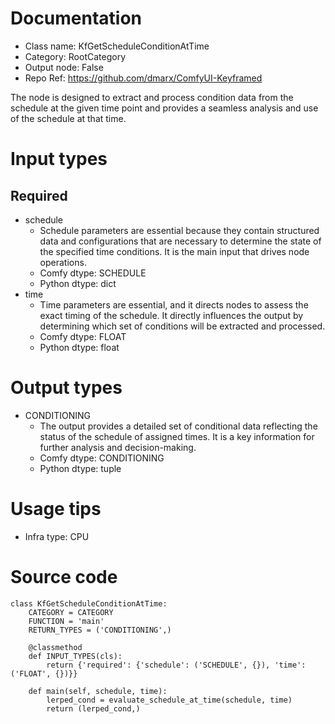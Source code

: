 # Documentation
- Class name: KfGetScheduleConditionAtTime
- Category: RootCategory
- Output node: False
- Repo Ref: https://github.com/dmarx/ComfyUI-Keyframed

The node is designed to extract and process condition data from the schedule at the given time point and provides a seamless analysis and use of the schedule at that time.

# Input types
## Required
- schedule
    - Schedule parameters are essential because they contain structured data and configurations that are necessary to determine the state of the specified time conditions. It is the main input that drives node operations.
    - Comfy dtype: SCHEDULE
    - Python dtype: dict
- time
    - Time parameters are essential, and it directs nodes to assess the exact timing of the schedule. It directly influences the output by determining which set of conditions will be extracted and processed.
    - Comfy dtype: FLOAT
    - Python dtype: float

# Output types
- CONDITIONING
    - The output provides a detailed set of conditional data reflecting the status of the schedule of assigned times. It is a key information for further analysis and decision-making.
    - Comfy dtype: CONDITIONING
    - Python dtype: tuple

# Usage tips
- Infra type: CPU

# Source code
```
class KfGetScheduleConditionAtTime:
    CATEGORY = CATEGORY
    FUNCTION = 'main'
    RETURN_TYPES = ('CONDITIONING',)

    @classmethod
    def INPUT_TYPES(cls):
        return {'required': {'schedule': ('SCHEDULE', {}), 'time': ('FLOAT', {})}}

    def main(self, schedule, time):
        lerped_cond = evaluate_schedule_at_time(schedule, time)
        return (lerped_cond,)
```